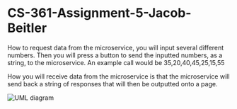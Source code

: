 # CS-361-Assignment-5-Jacob-Beitler

How to request data from the microservice, you will input several different numbers.
Then you will press a button to send the inputted numbers, as a string, to the microservice.
An example call would be 35,20,40,45,25,15,55

How you will receive data from the microservice is that the microservice will send back a string of responses that will then be outputted onto a page.  

![UML diagram](https://github.com/JacobBeitler/CS-361-Assignment-5-Jacob-Beitler/assets/114364528/925b934f-7f73-46dd-bee7-abb29fa3781b)
